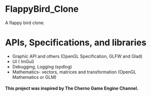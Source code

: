 # FlappyBird_Clone
A flappy bird clone. 

# APIs, Specifications, and libraries
- Graphic API and others (OpenGL Specification, GLFW and Glad) 
- UI ( ImGui)
- Debugging, Logging (spdlog)
- Mathematics- vectors, matrices and transformation (OpenGL Mathematics or GLM) 

#### This project was inspired by The Cherno Game Engine Channel. 
